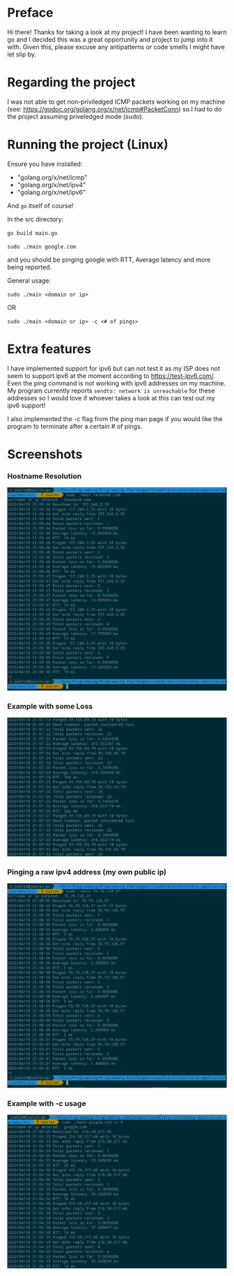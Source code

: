# Preface
Hi there!  Thanks for taking a look at my project!  I have been wanting to learn go and I decided this was a great opportunity and project to jump into it with.  Given this, please excuse any antipatterns or code smells I might have let slip by.

# Regarding the project
I was not able to get non-priviledged ICMP packets working on my machine (see: https://godoc.org/golang.org/x/net/icmp#PacketConn) so I had to do the project assuming priveledged mode (sudo).

# Running the project (Linux)
Ensure you have installed:
- "golang.org/x/net/icmp"
-	"golang.org/x/net/ipv4"
- "golang.org/x/net/ipv6"

And `go` itself of course!

In the src directory:

`go build main.go`

`sudo ./main google.com`

and you should be pinging google with RTT, Average latency and more being reported.

General usage:

`sudo ./main <domain or ip>`

OR

`sudo ./main <domain or ip> -c <# of pings>`

# Extra features
I have implemented support for ipv6 but can not test it as my ISP does not seem to support ipv6 at the moment according to https://test-ipv6.com/.  Even the ping command is not working with ipv6 addresses on my machine.  My program currently reports `sendto: network is unreachable` for these addresses so I would love if whoever takes a look at this can test out my ipv6 support!

I also implemented the -c flag from the ping man page if you would like the program to terminate after a certain # of pings.

# Screenshots
### Hostname Resolution
![Hostname Resolution](/screenshots/HostnameResolution.png?raw=true "Hostname Resolution")

### Example with some Loss
![Packet Loss Example](/screenshots/PacketLossExample.png?raw=true "Example with some loss")

### Pinging a raw ipv4 address (my own public ip)
![Pinging My Public IP](/screenshots/PingingMyself.png?raw=true "Pinging a raw ipv4 (my public ip)")

### Example with -c usage
![-c usage](/screenshots/UsageWith-c.png?raw=true "Example of -c usage")

